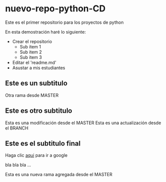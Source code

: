 ﻿# nuevo-repo-python-CD
Este es el primer repositorio para los proyectos de python

En esta demostración haré lo siguiente:

* Crear el repositorio
  - Sub item 1
  - Sub item 2
  - Sub item 3
* Editar el 'readme.md'
* Asustar a mis estudiantes

## Este es un subtitulo

Otra rama desde MASTER

## Este es otro subtitulo

Esta es una modificación desde el MASTER
Esta es una actualización desde el BRANCH

## Este es el subtitulo final

Haga clic [aqui](http://www.google.com) para ir a google

bla bla bla ...

Esta es una nueva rama agregada desde el MASTER